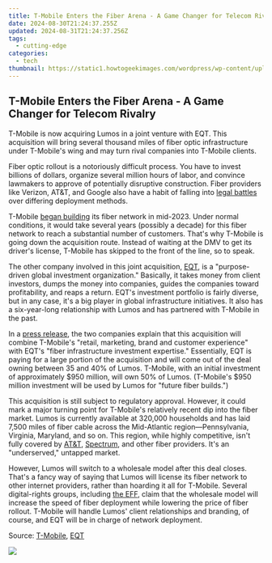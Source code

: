 ```yaml
---
title: T-Mobile Enters the Fiber Arena - A Game Changer for Telecom Rivalry
date: 2024-08-30T21:24:37.255Z
updated: 2024-08-31T21:24:37.256Z
tags:
  - cutting-edge
categories:
  - tech
thumbnail: https://static1.howtogeekimages.com/wordpress/wp-content/uploads/2024/02/52810195301_7c637d2434_o.jpg
---
```


## T-Mobile Enters the Fiber Arena - A Game Changer for Telecom Rivalry

T-Mobile is now acquiring Lumos in a joint venture with EQT. This acquisition will bring several thousand miles of fiber optic infrastructure under T-Mobile's wing and may turn rival companies into T-Mobile clients.

 Fiber optic rollout is a notoriously difficult process. You have to invest billions of dollars, organize several million hours of labor, and convince lawmakers to approve of potentially disruptive construction. Fiber providers like Verizon, AT&T, and Google also have a habit of falling into [legal battles](https://www.fierce-network.com/installer/google-fiber-s-rise-changing-utility-pole-access-regime) over differing deployment methods.

 T-Mobile [began building](https://location-social.techidaily.com/in-2024-how-to-change-your-vivo-v27-pro-location-on-twitter-drfone-by-drfone-virtual-android/) its fiber network in mid-2023\. Under normal conditions, it would take several years (possibly a decade) for this fiber network to reach a substantial number of customers. That's why T-Mobile is going down the acquisition route. Instead of waiting at the DMV to get its driver's license, T-Mobile has skipped to the front of the line, so to speak.

 The other company involved in this joint acquisition, [EQT](https://eqtgroup.com/), is a "purpose-driven global investment organization." Basically, it takes money from client investors, dumps the money into companies, guides the companies toward profitability, and reaps a return. EQT's investment portfolio is fairly diverse, but in any case, it's a big player in global infrastructure initiatives. It also has a six-year-long relationship with Lumos and has partnered with T-Mobile in the past.

 In a [press release](https://www.businesswire.com/news/home/20240425723924/en/T-Mobile-and-EQT-Announce-Joint-Venture-to-Acquire-Lumos-and-Build-Out-the-Un-carrier%E2%80%99s-First-Fiber-Footprint), the two companies explain that this acquisition will combine T-Mobile's "retail, marketing, brand and customer experience" with EQT's "fiber infrastructure investment expertise." Essentially, EQT is paying for a large portion of the acquisition and will come out of the deal owning between 35 and 40% of Lumos. T-Mobile, with an initial investment of approximately $950 million, will own 50% of Lumos. (T-Mobile's $950 million investment will be used by Lumos for "future fiber builds.")

 This acquisition is still subject to regulatory approval. However, it could mark a major turning point for T-Mobile's relatively recent dip into the fiber market. Lumos is currently available at 320,000 households and has laid 7,500 miles of fiber cable across the Mid-Atlantic region—Pennsylvania, Virginia, Maryland, and so on. This region, while highly competitive, isn't fully covered by [AT&T](https://www.anrdoezrs.net/links/3607085/type/dlg/sid/UUhtgUeUpU2002854/https://www.att.com/internet/fiber/coverage-map/), [Spectrum](https://broadbandnow.com/Spectrum-Internet), and other fiber providers. It's an "underserved," untapped market.

 However, Lumos will switch to a wholesale model after this deal closes. That's a fancy way of saying that Lumos will license its fiber network to other internet providers, rather than hoarding it all for T-Mobile. Several digital-rights groups, including [the EFF](https://www.eff.org/document/wholesale-fiber-key-broad-us-fttp-coverage), claim that the wholesale model will increase the speed of fiber deployment while lowering the price of fiber rollout. T-Mobile will handle Lumos' client relationships and branding, of course, and EQT will be in charge of network deployment.

 Source: [T-Mobile](https://www.businesswire.com/news/home/20240425723924/en/T-Mobile-and-EQT-Announce-Joint-Venture-to-Acquire-Lumos-and-Build-Out-the-Un-carrier’s-First-Fiber-Footprint), [EQT](https://eqtgroup.com/news/2024/t-mobile-and-eqt-announce-joint-venture-to-acquire-lumos-and-build-out-the-un-carrier-s-first-fiber-footprint/)

<ins class="adsbygoogle"
     style="display:block"
     data-ad-format="autorelaxed"
     data-ad-client="ca-pub-7571918770474297"
     data-ad-slot="1223367746"></ins>



<ins class="adsbygoogle"
     style="display:block"
     data-ad-client="ca-pub-7571918770474297"
     data-ad-slot="8358498916"
     data-ad-format="auto"
     data-full-width-responsive="true"></ins>



<!-- affiliate ads begin -->
<a href="https://secure.2checkout.com/order/checkout.php?PRODS=3851691&QTY=1&AFFILIATE=108875&CART=1"><img src="http://www.aiseesoft.com/avangate/30p/banner.jpg" border="0"></a>
<!-- affiliate ads end -->